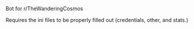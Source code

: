 Bot for r/TheWanderingCosmos

Requires the ini files to be properly filled out (credentials, other, and stats.)

